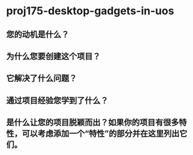 # proj175-desktop-gadgets-in-uos

## 您的动机是什么？
## 为什么您要创建这个项目？
## 它解决了什么问题？
## 通过项目经验您学到了什么？
## 是什么让您的项目脱颖而出？如果你的项目有很多特性，可以考虑添加一个“特性”的部分并在这里列出它们。
